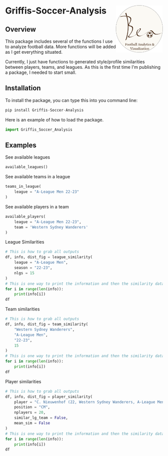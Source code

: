 # Griffis-Soccer-Analysis <img src="images/Ben Logo Round.png" align="right" width="150" height="150"/>

## Overview

This package includes several of the functions I use to analyze football data. More functions will be added as I get everything situated.

Currently, I just have functions to generated style/profile similarities between players, teams, and leagues. As this is the first time I'm publishing a package, I needed to start small.

## Installation

To install the package, you can type this into you command line:

``` python
pip install Griffis-Soccer-Analysis
```

Here is an example of how to load the package.
``` python
import Griffis_Soccer_Analysis
```

## Examples

See available leagues
```Python
available_leagues()
```
See available teams in a league
```Python
teams_in_league(
    league = "A-League Men 22-23"
)
```
See available players in a team
```Python
available_players(
    league = "A-League Men 22-23",
    team = 'Western Sydney Wanderers'
)
```
League Similarities
```Python
# This is how to grab all outputs
df, info, dist_fig = league_similarity(
    league = "A-League Men",
    season = "22-23",
    nlgs = 15
)
# This is one way to print the information and then the similarity dataframe
for i in range(len(info)):
    print(info[i])
df
```
Team similarities
```Python
# This is how to grab all outputs
df, info, dist_fig = team_similarity(
    "Western Sydney Wanderers",
    "A-League Men",
    "22-23",
    15
)
# This is one way to print the information and then the similarity dataframe
for i in range(len(info)):
    print(info[i])
df
```
Player similarities
```Python
# This is how to grab all outputs
df, info, dist_fig = player_similarity(
    player = "C. Nieuwenhof (22, Western Sydney Wanderers, A-League Men 22-23)",
    position = "CM",
    nplayers = 20,
    similar_lg_team = False,
    mean_sim = False
)
# This is one way to print the information and then the similarity dataframe
for i in range(len(info)):
    print(info[i])
df
```

